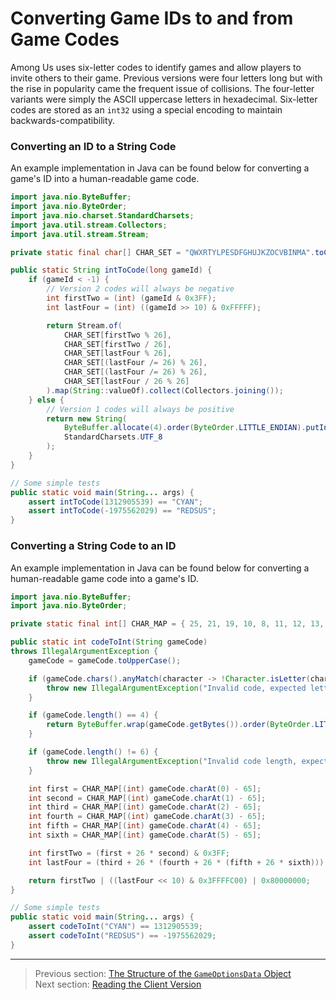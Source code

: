 # Converting Game IDs to and from Game Codes

Among Us uses six-letter codes to identify games and allow players to invite others to their game. Previous versions were four letters long but with the rise in popularity came the frequent issue of collisions. The four-letter variants were simply the ASCII uppercase letters in hexadecimal. Six-letter codes are stored as an `int32` using a special encoding to maintain backwards-compatibility.

### Converting an ID to a String Code

An example implementation in Java can be found below for converting a game's ID into a human-readable game code.

```java
import java.nio.ByteBuffer;
import java.nio.ByteOrder;
import java.nio.charset.StandardCharsets;
import java.util.stream.Collectors;
import java.util.stream.Stream;

private static final char[] CHAR_SET = "QWXRTYLPESDFGHUJKZOCVBINMA".toCharArray();

public static String intToCode(long gameId) {
    if (gameId < -1) {
        // Version 2 codes will always be negative
        int firstTwo = (int) (gameId & 0x3FF);
        int lastFour = (int) ((gameId >> 10) & 0xFFFFF);

        return Stream.of(
            CHAR_SET[firstTwo % 26],
            CHAR_SET[firstTwo / 26],
            CHAR_SET[lastFour % 26],
            CHAR_SET[(lastFour /= 26) % 26],
            CHAR_SET[(lastFour /= 26) % 26],
            CHAR_SET[lastFour / 26 % 26]
        ).map(String::valueOf).collect(Collectors.joining());
    } else {
        // Version 1 codes will always be positive
        return new String(
            ByteBuffer.allocate(4).order(ByteOrder.LITTLE_ENDIAN).putInt(Math.toIntExact(gameId)).array(),
            StandardCharsets.UTF_8
        );
    }
}

// Some simple tests
public static void main(String... args) {
    assert intToCode(1312905539) == "CYAN";
    assert intToCode(-1975562029) == "REDSUS";
}
```

### Converting a String Code to an ID

An example implementation in Java can be found below for converting a human-readable game code into a game's ID.

```java
import java.nio.ByteBuffer;
import java.nio.ByteOrder;

private static final int[] CHAR_MAP = { 25, 21, 19, 10, 8, 11, 12, 13, 22, 15, 16, 6, 24, 23, 18, 7, 0, 3, 9, 4, 14, 20, 1, 2, 5, 17 };

public static int codeToInt(String gameCode)
throws IllegalArgumentException {
    gameCode = gameCode.toUpperCase();

    if (gameCode.chars().anyMatch(character -> !Character.isLetter(character))) {
        throw new IllegalArgumentException("Invalid code, expected letters only: " + gameCode);
    }

    if (gameCode.length() == 4) {
        return ByteBuffer.wrap(gameCode.getBytes()).order(ByteOrder.LITTLE_ENDIAN).getInt();
    }

    if (gameCode.length() != 6) {
        throw new IllegalArgumentException("Invalid code length, expected 4 or 6 characters: " + gameCode);
    }

    int first = CHAR_MAP[(int) gameCode.charAt(0) - 65];
    int second = CHAR_MAP[(int) gameCode.charAt(1) - 65];
    int third = CHAR_MAP[(int) gameCode.charAt(2) - 65];
    int fourth = CHAR_MAP[(int) gameCode.charAt(3) - 65];
    int fifth = CHAR_MAP[(int) gameCode.charAt(4) - 65];
    int sixth = CHAR_MAP[(int) gameCode.charAt(5) - 65];

    int firstTwo = (first + 26 * second) & 0x3FF;
    int lastFour = (third + 26 * (fourth + 26 * (fifth + 26 * sixth)));

    return firstTwo | ((lastFour << 10) & 0x3FFFFC00) | 0x80000000;
}

// Some simple tests
public static void main(String... args) {
    assert codeToInt("CYAN") == 1312905539;
    assert codeToInt("REDSUS") == -1975562029;
}
```

---

> Previous section: [The Structure of the `GameOptionsData` Object](01_the_structure_of_the_gameoptionsdata_object.md)<br>
> Next section: [Reading the Client Version](03_reading_the_client_version.md)
